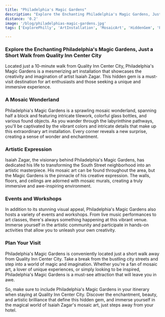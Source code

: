 ```yaml
---
title: "Philadelphia's Magic Gardens"
description: "Explore the Enchanting Philadelphia's Magic Gardens, Just a Short Walk from Quality Inn Center City"
distance: '0.2'
image: '/blog/philadelphias-magic-gardens.jpg'
tags: ['ExplorePhilly', 'ArtInstallation', 'MosaicArt', 'HiddenGem', 'PhiladelphiaLandmarks']

---
```


### Explore the Enchanting Philadelphia's Magic Gardens, Just a Short Walk from Quality Inn Center City

Located just a 10-minute walk from Quality Inn Center City, Philadelphia's Magic Gardens is a mesmerizing art installation that showcases the creativity and imagination of artist Isaiah Zagar. This hidden gem is a must-visit destination for art enthusiasts and those seeking a unique and immersive experience.

### A Mosaic Wonderland

Philadelphia's Magic Gardens is a sprawling mosaic wonderland, spanning half a block and featuring intricate tilework, colorful glass bottles, and various found objects. As you wander through the labyrinthine pathways, you'll be captivated by the vibrant colors and intricate details that make up this extraordinary art installation. Every corner reveals a new surprise, creating a sense of wonder and enchantment.

### Artistic Expression

Isaiah Zagar, the visionary behind Philadelphia's Magic Gardens, has dedicated his life to transforming the South Street neighborhood into an artistic masterpiece. His mosaic art can be found throughout the area, but the Magic Gardens is the pinnacle of his creative expression. The walls, floors, and ceilings are adorned with mosaic murals, creating a truly immersive and awe-inspiring environment.

### Events and Workshops

In addition to its stunning visual appeal, Philadelphia's Magic Gardens also hosts a variety of events and workshops. From live music performances to art classes, there's always something happening at this vibrant venue. Immerse yourself in the artistic community and participate in hands-on activities that allow you to unleash your own creativity.

### Plan Your Visit

Philadelphia's Magic Gardens is conveniently located just a short walk away from Quality Inn Center City. Take a break from the bustling city streets and step into a world of magic and imagination. Whether you're a fan of mosaic art, a lover of unique experiences, or simply looking to be inspired, Philadelphia's Magic Gardens is a must-see attraction that will leave you in awe.

So, make sure to include Philadelphia's Magic Gardens in your itinerary when staying at Quality Inn Center City. Discover the enchantment, beauty, and artistic brilliance that define this hidden gem, and immerse yourself in the magical world of Isaiah Zagar's mosaic art, just steps away from your hotel.

